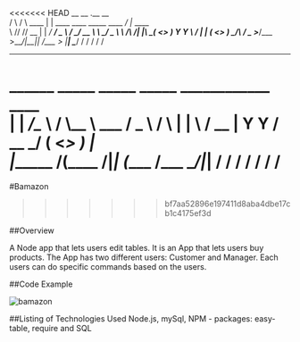 <<<<<<< HEAD
 __      __       .__                                  __          
/  \    /  \ ____ |  |   ____  ____   _____   ____   _/  |_  ____  
\   \/\/   // __ \|  | _/ ___\/  _ \ /     \_/ __ \  \   __\/  _ \ 
 \        /\  ___/|  |_\  \__(  <_> )  Y Y  \  ___/   |  | (  <_> )
  \__/\  /  \___  >____/\___  >____/|__|_|  /\___  >  |__|  \____/ 
       \/       \/          \/            \/     \/                


__________                                            
\______   \_____    _____ _____  ____________   ____  
 |    |  _/\__  \  /     \\__  \ \___   /  _ \ /    \ 
 |    |   \ / __ \|  Y Y  \/ __ \_/    (  <_> )   |  \
 |______  /(____  /__|_|  (____  /_____ \____/|___|  /
        \/      \/      \/     \/      \/          \/ 
=======
#Bamazon
>>>>>>> bf7aa52896e197411d8aba4dbe17cb1c4175ef3d

##Overview 

A Node app that lets users edit tables. It is an App that lets users buy products. The App has two different users: Customer and Manager. Each users can do specific commands based on the users.

##Code Example

![bamazon](https://media.giphy.com/media/3o7aCWLp7mA07g3SFO/giphy.gif)


##Listing of Technologies Used
Node.js, mySql, NPM - packages: easy-table, require and SQL
